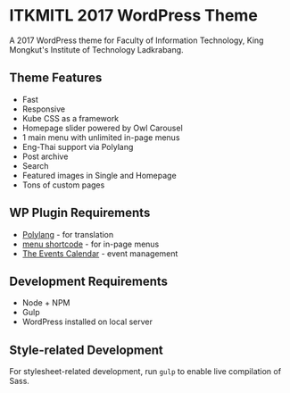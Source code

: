 # ITKMITL 2017 WordPress Theme
A 2017 WordPress theme for Faculty of Information Technology, King Mongkut's Institute of Technology Ladkrabang.

## Theme Features
* Fast
* Responsive
* Kube CSS as a framework
* Homepage slider powered by Owl Carousel
* 1 main menu with unlimited in-page menus
* Eng-Thai support via Polylang
* Post archive
* Search
* Featured images in Single and Homepage
* Tons of custom pages

## WP Plugin Requirements
* [Polylang](https://wordpress.org/plugins/polylang/) - for translation
* [menu shortcode](https://wordpress.org/plugins/menu-shortcode/) - for in-page menus
* [The Events Calendar](https://wordpress.org/plugins/the-events-calendar/) - event management

## Development Requirements
* Node + NPM
* Gulp
* WordPress installed on local server

## Style-related Development
For stylesheet-related development, run `gulp` to enable live compilation of Sass.
